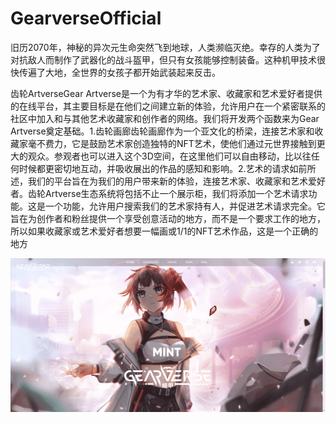 # GearverseOfficial

旧历2070年，神秘的异次元生命突然飞到地球，人类濒临灭绝。幸存的人类为了对抗敌人而制作了武器化的战斗盔甲，但只有女孩能够控制装备。这种机甲技术很快传遍了大地，全世界的女孩子都开始武装起来反击。

齿轮ArtverseGear Artverse是一个为有才华的艺术家、收藏家和艺术爱好者提供的在线平台，其主要目标是在他们之间建立新的体验，允许用户在一个紧密联系的社区中加入和与其他艺术收藏家和创作者的网络。我们将开发两个函数来为Gear Artverse奠定基础。1.齿轮画廊齿轮画廊作为一个亚文化的桥梁，连接艺术家和收藏家毫不费力，它是鼓励艺术家创造独特的NFT艺术，使他们通过元世界接触到更大的观众。参观者也可以进入这个3D空间，在这里他们可以自由移动，比以往任何时候都更密切地互动，并吸收展出的作品的感知和影响。2.艺术的请求如前所述，我们的平台旨在为我们的用户带来新的体验，连接艺术家、收藏家和艺术爱好者。齿轮Artverse生态系统将包括不止一个展示柜，我们将添加一个艺术请求功能。这是一个功能，允许用户搜索我们的艺术家持有人，并促进艺术请求完全。它旨在为创作者和粉丝提供一个享受创意活动的地方，而不是一个要求工作的地方，所以如果收藏家或艺术爱好者想要一幅画或1/1的NFT艺术作品，这是一个正确的地方

![nft](c66d2012-b6e8-483d-ac69-aab606b54790_.png)
